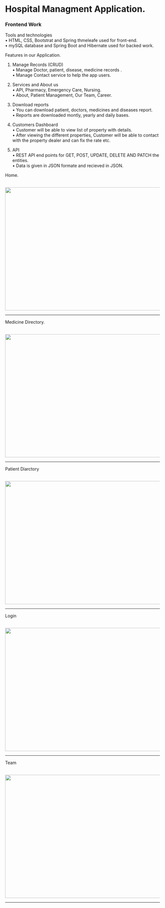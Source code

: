 # Hospital Managment Application.
<h3>Frontend Work</h3>
Tools and technologies <br/>
•	HTML, CSS, Bootstrat and Spring thmeleafe used for front-end.<br/>
•	mySQL database and Spring Boot and Hibernate used for backed work. 

Features in our Application.
1.	Manage Records (CRUD)<br/>
•	Manage Doctor, patient, disease, medicine records .<br/>
•	Manage Contact service to help the app users.<br/>

2.	Services and About us <br/>
•	API, Pharmacy, Emergency Care, Nursing. <br/>
•	About, Patient Management, Our Team, Career. <br/>

3.	Download reports <br/>
•	You can download patient, doctors, medicines and diseases report.<br/>
•	Reports are downloaded montly, yearly and daily bases. <br/>

4.	Customers Dashboard <br/>
•	Customer will be able to view list of property with details. <br/>
•	After viewing the different properties, Customer will be able to contact with the property dealer and can fix the rate etc.

5.	API <br/>
•	REST API end points for GET, POST, UPDATE, DELETE AND PATCH the entities. <br/>
•	Data is given in JSON formate and recieved in JSON.

<p>Home.</p><br>
<img src="assets/1Capture.PNG" width="700" height="400">
<hr>
<p>Medicine Directory.</p><br>
<img src="assets/2Capture.PNG" width="700" height="400">
<hr>
<p>Patient Diarctory</p><br>
<img src="assets/3Capture.PNG" width="700" height="400">
<hr>
<p>Login</p><br>
<img src="assets/4Capture.PNG" width="700" height="400">
<hr>
<p>Team</p><br>
<img src="assets/5Capture.PNG" width="700" height="400">
<hr>

